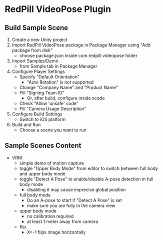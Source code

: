 # RedPill VideoPose Plugin

## Build Sample Scene
1. Create a new Unity project
2. Import RedPill VideoPose package in Package Manager using "Add package from disk"
    - choose package.json inside com.redpill.videopose folder
3. Import Samples/Demo
    - from Sample tab in Package Manager
4. Configure Player Settings
    - Specify "Default Orientation"
        * "Auto Rotation" is not supported
    - Change "Company Name" and "Product Name"
    - Fill "Signing Team ID"
        * Or, after build, configure inside xcode
    - Check "Allow 'unsafe' code"
    - Fill "Camera Usage Description"
5. Configure Build Settings
    - Switch to iOS platform
6. Build and Run
    - Choose a scene you want to run

## Sample Scenes Content
- VRM
    * simple demo of motion capture
    * toggle "Upper Body Mode" from editor to switch between full body and upper body mode
    * toggle "Detect A Pose" to enable/disable A-pose detection in full body mode
        - disabling it may cause imprecise global position
    * full body mode
        - Do an A-pose to start if "Detect A Pose" is set
        - make sure you are fully in the camera view
    * upper body mode
        - no calibration required 
        - at least 1 meter away from camera
    * flip
        - X=-1 flips image horizontally